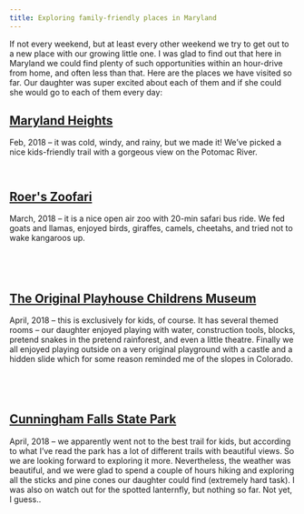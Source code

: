 ```yaml
---
title: Exploring family-friendly places in Maryland 
---
```


If not every weekend, but at least every other weekend we try to get out to a new place with our
growing little one. <!--more--> I was glad to find out that here in Maryland we could find plenty of
such opportunities within an hour-drive from home, and often less than that.  Here are the places we
have visited so far. Our daughter was super excited about each of them and if she could she would go
to each of them every day: 

## [Maryland Heights](https://www.nps.gov/hafe/learn/historyculture/maryland-heights.htm)

Feb, 2018 – it was cold, windy, and rainy, but we made it! We’ve picked a nice kids-friendly trail
with a gorgeous view on the Potomac River.
  
<div class="row">

  <div class="col-sm-4">
    <figure class="text-center">
    <img class="ic4f-mtrig ic4f-zoomin figure-img img-fluid ic4f-max-height-md"
    src="{{ '/assets/content/blog/exploring-md-1.jpg' | relative_url }}" alt="">
    <figcaption class="figure-caption">
    </figcaption>
    </figure>
    </div>
  <div class="col-sm-8">
    <figure class="text-center">
    <img class="ic4f-mtrig ic4f-zoomin figure-img img-fluid ic4f-max-height-md"
    src="{{ '/assets/content/blog/exploring-md-10.jpg' | relative_url }}" alt="">
    <figcaption class="figure-caption">
    </figcaption>
    </figure>
  </div>

</div>

## [Roer's Zoofari](https://www.roerszoofari.com) 

March, 2018 – it is a nice open air zoo with 20-min safari bus ride. We fed goats and llamas,
enjoyed birds, giraffes, camels, cheetahs, and tried not to wake kangaroos up.

<div class="row">

  <div class="col-sm-7">
    <figure class="text-left">
    <img class="ic4f-mtrig ic4f-zoomin figure-img img-fluid ic4f-max-height-md"
    src="{{ '/assets/content/blog/exploring-md-4.jpg' | relative_url }}" alt="">
    <figcaption class="figure-caption">
    </figcaption>
    </figure>
    </div>
  <div class="col-sm-5">
    <figure class="text-center">
    <img class="ic4f-mtrig ic4f-zoomin figure-img img-fluid ic4f-max-height-md"
    src="{{ '/assets/content/blog/exploring-md-3.jpg' | relative_url }}" alt="">
    <figcaption class="figure-caption">
    </figcaption>
    </figure>
  </div>

</div>

<div class="row">

  <div class="col-sm-5">
    <figure class="text-center">
    <img class="ic4f-mtrig ic4f-zoomin figure-img img-fluid ic4f-max-height-md"
    src="{{ '/assets/content/blog/exploring-md-2.jpg' | relative_url }}" alt="">
    <figcaption class="figure-caption">
    </figcaption>
    </figure>
    </div>
  <div class="col-sm-7">
    <figure class="text-center">
    <img class="ic4f-mtrig ic4f-zoomin figure-img img-fluid ic4f-max-height-md"
    src="{{ '/assets/content/blog/exploring-md-12.jpg' | relative_url }}" alt="">
    <figcaption class="figure-caption">
    </figcaption>
    </figure>
  </div>

</div>

## [The Original Playhouse Childrens Museum](http://originalplayhouse.com) 

April, 2018 – this is exclusively for kids, of course. It has several themed rooms – our daughter
enjoyed playing with water, construction tools, blocks, pretend snakes in the pretend rainforest,
and even a little theatre. Finally we all enjoyed playing outside on a very original playground with
a castle and a hidden slide which for some reason reminded me of the slopes in Colorado.

<div class="row">

  <div class="col-sm-6">
    <figure class="text-center">
    <img class="ic4f-mtrig ic4f-zoomin figure-img img-fluid ic4f-max-height-md"
    src="{{ '/assets/content/blog/exploring-md-15.jpg' | relative_url }}" alt="">
    <figcaption class="figure-caption">
    </figcaption>
    </figure>
    </div>
  <div class="col-sm-6">
    <figure class="text-center">
    <img class="ic4f-mtrig ic4f-zoomin figure-img img-fluid ic4f-max-height-md"
    src="{{ '/assets/content/blog/exploring-md-11.jpg' | relative_url }}" alt="">
    <figcaption class="figure-caption">
    </figcaption>
    </figure>
  </div>

</div>

<div class="row">

  <div class="col-sm-6">
    <figure class="text-center">
    <img class="ic4f-mtrig ic4f-zoomin figure-img img-fluid ic4f-max-height-md"
    src="{{ '/assets/content/blog/exploring-md-7.jpg' | relative_url }}" alt="">
    <figcaption class="figure-caption">
    </figcaption>
    </figure>
    </div>
  <div class="col-sm-6">
    <figure class="text-center">
    <img class="ic4f-mtrig ic4f-zoomin figure-img img-fluid ic4f-max-height-md"
    src="{{ '/assets/content/blog/exploring-md-9.jpg' | relative_url }}" alt="">
    <figcaption class="figure-caption">
    </figcaption>
    </figure>
  </div>

</div>

## [Cunningham Falls State Park](http://dnr.maryland.gov/publiclands/Pages/western/cunningham.aspx)

April, 2018 – we apparently went not to the best trail for kids, but according to what I’ve read the
park has a lot of different trails with beautiful views. So we are looking forward to exploring it
more. Nevertheless, the weather was beautiful, and we were glad to spend a couple of hours hiking
and exploring all the sticks and pine cones our daughter could find (extremely hard task). I was
also on watch out for the spotted lanternfly, but nothing so far. Not yet, I guess.. 

<div class="row">

  <div class="col-sm-6">
    <figure class="text-center">
    <img class="ic4f-mtrig ic4f-zoomin figure-img img-fluid ic4f-max-height-md"
    src="{{ '/assets/content/blog/exploring-md-5.jpg' | relative_url }}" alt="">
    <figcaption class="figure-caption">
    </figcaption>
    </figure>
  </div>
  <div class="col-sm-6">
    <figure class="text-center">
    <img class="ic4f-mtrig ic4f-zoomin figure-img img-fluid ic4f-max-height-md"
    src="{{ '/assets/content/blog/exploring-md-14.jpg' | relative_url }}" alt="">
    <figcaption class="figure-caption">
    </figcaption>
    </figure>
  </div>
</div>

<div class="row">
  <div class="col">
    <figure class="text-center">
    <img class="ic4f-mtrig ic4f-zoomin figure-img img-fluid ic4f-max-height-md"
    src="{{ '/assets/content/blog/exploring-md-13.jpg' | relative_url }}" alt="">
    <figcaption class="figure-caption">
    </figcaption>
    </figure>
  </div>
</div>

